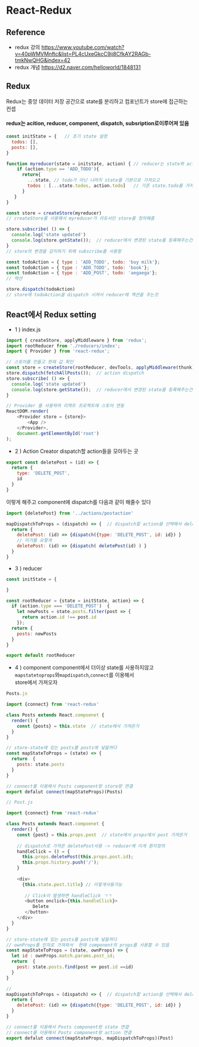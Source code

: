 # React-Redux
## Reference
- redux 강의 
https://www.youtube.com/watch?v=40pWMVMnftc&list=PL4cUxeGkcC9ij8CfkAY2RAGb-tmkNwQHG&index=42
- redux 개념
https://d2.naver.com/helloworld/1848131

## Redux
Redux는 중앙 데이터 저장 공간으로 state를 분리하고 컴포넌트가 store에 접근하는 컨셉
#### redux는 acition, reducer, component, dispatch, subsription로이루어져 있음
```javascript
const initState = {   // 초기 state 설정
  todos: [],
  posts: [],
}

function myreducer(state = initstate, action) { // reducer는 state와 action값을 인자로 받아 New state를 반환해준다
    if (action.type == 'ADD_TODO'){
      return{
        ...state, // todo가 아닌 나머지 state를 기본으로 가져오고 
        todos : [...state.todos, action.todo]   // 기존 state.todo를 가져오고 todo를 추가한다
      }
   }
}

const store = createStore(myreducer)
// createStore를 사용해서 myreducer가 리듀서인 store를 정의해줌

store.subscribe( () => {
  console.log('state updated')
  console.log(store.getState());  // reducer에서 변경된 state를 등록해주는건가?
}
// store의 변경을 감지하기 위해 subscribe를 사용함 

const todoAction = { type : 'ADD_TODO', todo: 'buy milk'};
const todoAction = { type : 'ADD_TODO', todo: 'book'};
const todoAction = { type : 'ADD_POST', todo: 'aegaega'};
// 액션

store.dispatch(todoAction)
// store에 todoAction을 dispatch 시켜서 reducer에 액션을 주는것
```

## React에서 Redux setting
- 1 ) index.js
```javascript
import { createStore, applyMiddleware } from 'redux';
import rootReducer from './reducers/index';
import { Provider } from 'react-redux';

// 스토어를 만들고 현재 값 확인
const store = createStore(rootReducer, devTools, applyMiddleware(thunk));
store.dispatch(fetchAllPosts());  // action dispatch
store.subscribe( () => {
  console.log('state updated')
  console.log(store.getState());  // reducer에서 변경된 state를 등록해주는건가?
}

// Provider 를 사용하여 리액트 프로젝트에 스토어 연동
ReactDOM.render(
    <Provider store = {store}>  
        <App />
    </Provider>,
    document.getElementById('root')
);
```
- 2 ) Action Creator
dispatch할 action들을 모아두는 곳
```javascript
export const deletePost = (id) => {
  return {
    type: 'DELETE_POST',
    id
  }
}
```
이렇게 해주고 component에 dispatch를 다음과 같이 해줄수 있다
```javascript
import {deletePost} from '../actions/postaction'

mapDispatchToProps = (dispatch) => {  // dispatch할 action을 선택해서 deletePost에 저장
  return {
    deletePost: (id) => {dispatch({type: 'DELETE_POST', id: id}) }
    // 이거를 요렇게
    deletePost: (id) => {dispatch( deletePost(id) ) }
  }
}
```

- 3 ) reducer
```javascript
const initState = {

}

const rootReducer = {state = initState, action} => {
  if (action.type === 'DELETE_POST')  {
    let newPosts = state.posts.filter(post => {
      return action.id !== post.id
    });
  return {
    posts: newPosts
  }
}

export default rootReducer
```

- 4 ) component
component에서 더이상 state를 사용하지않고  `mapstatetoprops`와`mapdispatch`,`connect`를 이용해서<br/>
store에서 가져오자
```javascript
Posts.js

import {connect} from 'react-redux'

class Posts extends React.compoenet {
  render() {
    const {posts} = this.state  // state에서 가져온거 
  }
}

// store-state에 있는 posts를 posts에 넣을꺼다
const mapStateToProps = (state) => {
  return  {
    posts: state.posts
  }
}

// connect를 이용해서 Posts component랑 store랑 연결
export defalut connect(mapStateProps)(Posts)
```

```javascript
// Post.js

import {connect} from 'react-redux'

class Posts extends React.compoenet {
  render() {
    const {post} = this.props.post  // state에서 props에서 post 가져온거 
    
    // dispatch로 가져온 deletePost사용 -> reducer에 이게 뭔지정의 
    handleClick = () = {
      this.props.deletePost(this.props.post.id);
      this.props.history.push('/');
    }
    
    <div>
      {this.state.post.title} // 이렇게사용가능
 
       // Click이 발생하면 handleClick ㄱㄱ
       <button onclick={this.handleClick}>
          Delete
       </button>
    </div>
  }
}

// store-state에 있는 posts를 posts에 넣을꺼다
// ownProps를 인자로 가져와서  현재 component의 props를 사용할 수 있음
const mapStateToProps = (state, ownProps) => { 
  let id : ownProps.match.params.post_id;
  return  {
    post: state.posts.find(post => post.id ==id)
  }
}

//
mapDispatchToProps = (dispatch) => {  // dispatch할 action을 선택해서 deletePost에 저장
  return {
    deletePost: (id) => {dispatch({type: 'DELETE_POST', id: id}) }
  }
}

// connect를 이용해서 Posts component랑 state 연결
// connect를 이용해서 Posts component랑 action 연결
export defalut connect(mapStateProps, mapDispatchToProps)(Post)
```
